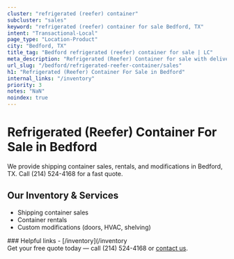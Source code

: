 ```yaml
---
cluster: "refrigerated (reefer) container"
subcluster: "sales"
keyword: "refrigerated (reefer) container for sale Bedford, TX"
intent: "Transactional-Local"
page_type: "Location-Product"
city: "Bedford, TX"
title_tag: "Bedford refrigerated (reefer) container for sale | LC"
meta_description: "Refrigerated (Reefer) Container for sale with delivery in Bedford, TX. LC Container — local Since 2003. Get pricing today."
url_slug: "/bedford/refrigerated-reefer-container/sales"
h1: "Refrigerated (Reefer) Container For Sale in Bedford"
internal_links: "/inventory"
priority: 3
notes: "NaN"
noindex: true
---
```


# Refrigerated (Reefer) Container For Sale in Bedford

We provide shipping container sales, rentals, and modifications in Bedford, TX. Call (214) 524-4168 for a fast quote.

## Our Inventory & Services
- Shipping container sales
- Container rentals
- Custom modifications (doors, HVAC, shelving)

<div data-section="internal-links">
### Helpful links
- [/inventory](/inventory
</div>

<div data-section="cta">
Get your free quote today — call (214) 524-4168 or <a href="/contact">contact us</a>.
</div>

<script type="application/ld+json">{"@context":"https://schema.org","@type":"FAQPage","mainEntity":[{"@type":"Question","name":"How much does delivery cost in Bedford, TX?","acceptedAnswer":{"@type":"Answer","text":"Delivery costs vary by distance and container size. Most deliveries in Bedford, TX range from $150-$300. Call (214) 524-4168 for an exact quote based on your specific location."}},{"@type":"Question","name":"Do you offer financing or payment plans?","acceptedAnswer":{"@type":"Answer","text":"We accept major credit cards, checks, and can discuss commercial terms for bulk purchases. Call (214) 524-4168 to discuss options."}},{"@type":"Question","name":"Can you customize containers in Bedford, TX?","acceptedAnswer":{"@type":"Answer","text":"Yes — we perform modifications like doors, HVAC, insulation, and shelving. Request a custom quote at (214) 524-4168 or via our contact form."}}]}</script>
